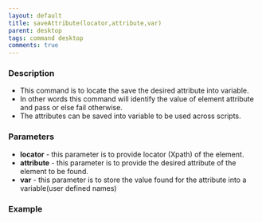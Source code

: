 ```yaml
---
layout: default
title: saveAttribute(locator,attribute,var)
parent: desktop
tags: command desktop
comments: true
---
```


### Description

- This command is to locate the save the desired attribute into variable.
- In other words this command will identify the value of element attribute and pass or else fail otherwise.
- The attributes can be saved into variable to be used across scripts.

### Parameters

- **locator** - this parameter is to provide locator (Xpath) of the element.
- **attribute** - this parameter is to provide the desired attribute of the element to be found.
- **var** - this parameter is to store the value found for the attribute into a variable(user defined names)

### Example
